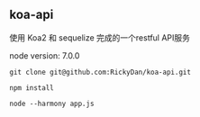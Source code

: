 ## koa-api

使用 Koa2 和 sequelize 完成的一个restful API服务 

node version: 7.0.0

`git clone git@github.com:RickyDan/koa-api.git`

` npm install `

` node --harmony app.js `
